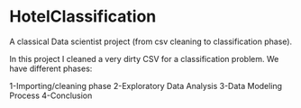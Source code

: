 # HotelClassification
A classical Data scientist project (from csv cleaning to classification phase).

In this project I cleaned a very dirty CSV for a classification problem. We have different phases:

1-Importing/cleaning phase
2-Exploratory Data Analysis
3-Data Modeling Process
4-Conclusion

